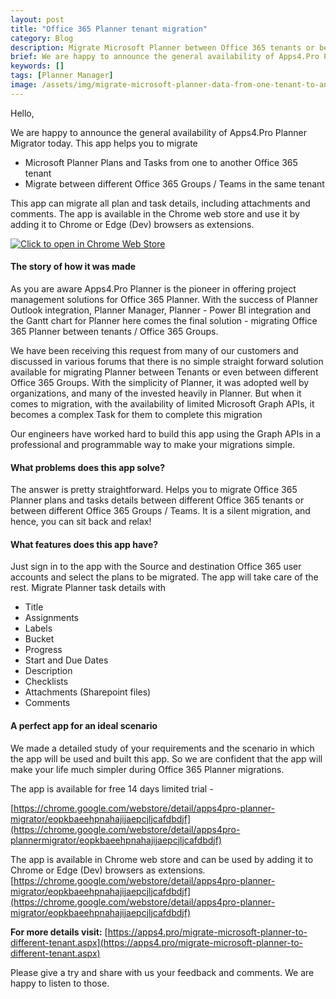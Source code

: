 ```yaml
---
layout: post
title: "Office 365 Planner tenant migration"
category: Blog
description: Migrate Microsoft Planner between Office 365 tenants or between Office 365 Groups.
brief: We are happy to announce the general availability of Apps4.Pro Planner Migrator today. This app helps you to migrate Microsoft Planner Plans and Tasks from one to another Office 365 tenant  Migrate between different Office 365 Groups / Teams in the same tenant.
keywords: []
tags: [Planner Manager]
image: /assets/img/migrate-microsoft-planner-data-from-one-tenant-to-another/banner.png
---
```


Hello, 

 We are happy to announce the general availability of Apps4.Pro Planner
Migrator today. This app helps you to migrate

-   Microsoft Planner Plans and Tasks from one to another Office 365
    tenant
-   Migrate between different Office 365 Groups / Teams in the same
    tenant

This app can migrate all plan and task details, including attachments
and comments. The app is available in the Chrome web store and use it by
adding it to Chrome or Edge (Dev) browsers as extensions. 

 [![Click to open in Chrome Web
Store](/assets/img/migrate-microsoft-planner-data-from-one-tenant-to-another/chrome-webstore-icon.png)](https://chrome.google.com/webstore/detail/apps4pro-planner-migrator/eopkbaeehpnahajijaepcjljcafdbdjf)

#### The story of how it was made 
As you are aware Apps4.Pro Planner is the pioneer in offering project
management solutions for Office 365 Planner. With the success of Planner
Outlook integration, Planner Manager, Planner - Power BI integration and
the Gantt chart for Planner here comes the final solution - migrating
Office 365 Planner between tenants / Office 365 Groups. 

 We have been receiving this request from many of our customers and
discussed in various forums that there is no simple straight forward
solution available for migrating Planner between Tenants or even between
different Office 365 Groups. With the simplicity of Planner, it was
adopted well by organizations, and many of the invested heavily in
Planner. But when it comes to migration, with the availability of
limited Microsoft Graph APIs, it becomes a complex Task for them to
complete this migration 

 Our engineers have worked hard to build this app using the Graph APIs
in a professional and programmable way to make your migrations simple.

#### What problems does this app solve? 
The answer is pretty straightforward. Helps you to migrate Office 365
Planner plans and tasks details between different Office 365 tenants or
between different Office 365 Groups / Teams. It is a silent migration,
and hence, you can sit back and relax!

#### What features does this app have?
Just sign in to the app with the Source and destination Office 365 user
accounts and select the plans to be migrated. The app will take care of
the rest. Migrate Planner task details with 

-   Title
-   Assignments
-   Labels
-   Bucket
-   Progress
-   Start and Due Dates
-   Description
-   Checklists
-   Attachments (Sharepoint files)
-   Comments

#### A perfect app for an ideal scenario 

We made a detailed study of your requirements and the scenario in which
the app will be used and built this app. So we are confident that the
app will make your life much simpler during Office 365 Planner
migrations. 

 The app is available for free 14 days limited trial -

[https://chrome.google.com/webstore/detail/apps4pro-planner-migrator/eopkbaeehpnahajijaepcjljcafdbdjf](https://chrome.google.com/webstore/detail/apps4pro-plannermigrator/eopkbaeehpnahajijaepcjljcafdbdjf)


 The app is available in Chrome web store and can be used by adding it
to Chrome or Edge (Dev) browsers as extensions.
[https://chrome.google.com/webstore/detail/apps4pro-planner-migrator/eopkbaeehpnahajijaepcjljcafdbdjf](https://chrome.google.com/webstore/detail/apps4pro-planner-migrator/eopkbaeehpnahajijaepcjljcafdbdjf)

**For more details visit:**
[https://apps4.pro/migrate-microsoft-planner-to-different-tenant.aspx](https://apps4.pro/migrate-microsoft-planner-to-different-tenant.aspx)

Please give a try and share with us your feedback and comments. We are
happy to listen to those.
